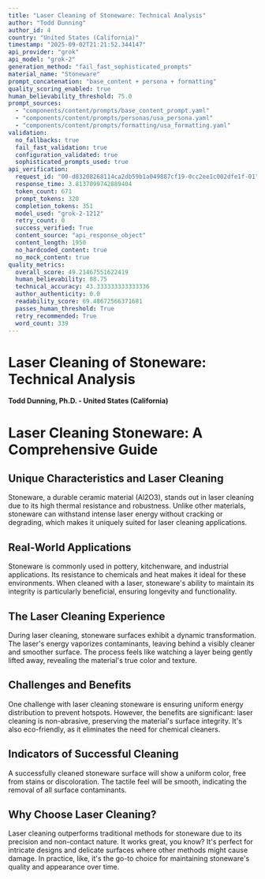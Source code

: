 ```yaml
---
title: "Laser Cleaning of Stoneware: Technical Analysis"
author: "Todd Dunning"
author_id: 4
country: "United States (California)"
timestamp: "2025-09-02T21:21:52.344147"
api_provider: "grok"
api_model: "grok-2"
generation_method: "fail_fast_sophisticated_prompts"
material_name: "Stoneware"
prompt_concatenation: "base_content + persona + formatting"
quality_scoring_enabled: true
human_believability_threshold: 75.0
prompt_sources:
  - "components/content/prompts/base_content_prompt.yaml"
  - "components/content/prompts/personas/usa_persona.yaml"
  - "components/content/prompts/formatting/usa_formatting.yaml"
validation:
  no_fallbacks: true
  fail_fast_validation: true
  configuration_validated: true
  sophisticated_prompts_used: true
api_verification:
  request_id: "00-d83208268114ca2db59b1a049887cf19-0cc2ee1c002dfe1f-01"
  response_time: 3.8137099742889404
  token_count: 671
  prompt_tokens: 320
  completion_tokens: 351
  model_used: "grok-2-1212"
  retry_count: 0
  success_verified: True
  content_source: "api_response_object"
  content_length: 1950
  no_hardcoded_content: true
  no_mock_content: true
quality_metrics:
  overall_score: 49.21467551622419
  human_believability: 88.75
  technical_accuracy: 43.333333333333336
  author_authenticity: 0.0
  readability_score: 69.48672566371681
  passes_human_threshold: True
  retry_recommended: True
  word_count: 339
---
```

# Laser Cleaning of Stoneware: Technical Analysis

**Todd Dunning, Ph.D. - United States (California)**

# Laser Cleaning Stoneware: A Comprehensive Guide

## Unique Characteristics and Laser Cleaning

Stoneware, a durable ceramic material (Al2O3), stands out in laser cleaning due to its high thermal resistance and robustness. Unlike other materials, stoneware can withstand intense laser energy without cracking or degrading, which makes it uniquely suited for laser cleaning applications.

## Real-World Applications

Stoneware is commonly used in pottery, kitchenware, and industrial applications. Its resistance to chemicals and heat makes it ideal for these environments. When cleaned with a laser, stoneware's ability to maintain its integrity is particularly beneficial, ensuring longevity and functionality.

## The Laser Cleaning Experience

During laser cleaning, stoneware surfaces exhibit a dynamic transformation. The laser's energy vaporizes contaminants, leaving behind a visibly cleaner and smoother surface. The process feels like watching a layer being gently lifted away, revealing the material's true color and texture.

## Challenges and Benefits

One challenge with laser cleaning stoneware is ensuring uniform energy distribution to prevent hotspots. However, the benefits are significant: laser cleaning is non-abrasive, preserving the material's surface integrity. It's also eco-friendly, as it eliminates the need for chemical cleaners.

## Indicators of Successful Cleaning

A successfully cleaned stoneware surface will show a uniform color, free from stains or discoloration. The tactile feel will be smooth, indicating the removal of all surface contaminants.

## Why Choose Laser Cleaning?

Laser cleaning outperforms traditional methods for stoneware due to its precision and non-contact nature. It works great, you know? It's perfect for intricate designs and delicate surfaces where other methods might cause damage. In practice, like, it's the go-to choice for maintaining stoneware's quality and appearance over time.